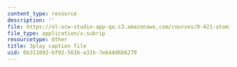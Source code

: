```yaml
---
content_type: resource
description: ''
file: https://ol-ocw-studio-app-qa.s3.amazonaws.com/courses/8-421-atomic-and-optical-physics-i-spring-2014/6b311892bf92561ba31b7eb44d6b6279_NOE2GDmSbDQ.vtt
file_type: application/x-subrip
resourcetype: Other
title: 3play caption file
uid: 6b311892-bf92-561b-a31b-7eb44d6b6279
---
```

